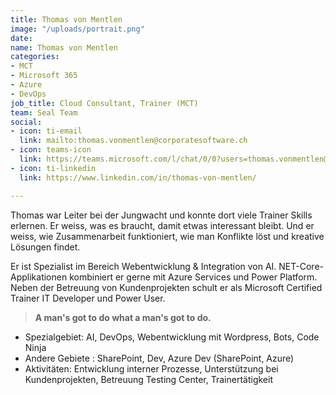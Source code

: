 ```yaml
---
title: Thomas von Mentlen
image: "/uploads/portrait.png"
date: 
name: Thomas von Mentlen
categories:
- MCT
- Microsoft 365
- Azure
- DevOps
job_title: Cloud Consultant, Trainer (MCT)
team: Seal Team
social:
- icon: ti-email
  link: mailto:thomas.vonmentlen@corporatesoftware.ch
- icon: teams-icon
  link: https://teams.microsoft.com/l/chat/0/0?users=thomas.vonmentlen@corporatesoftware.ch
- icon: ti-linkedin
  link: https://www.linkedin.com/in/thomas-von-mentlen/

---
```

Thomas war Leiter bei der Jungwacht und konnte dort viele Trainer Skills erlernen. Er weiss, was es braucht, damit etwas interessant bleibt. Und er weiss, wie Zusammenarbeit funktioniert, wie man Konflikte löst und kreative Lösungen findet.

Er ist Spezialist im Bereich Webentwicklung & Integration von AI. NET-Core-Applikationen kombiniert er gerne mit Azure Services und Power Platform. Neben der Betreuung von Kundenprojekten schult er als Microsoft Certified Trainer IT Developer und Power User.

> **A man's got to do what a man's got to do.**

* Spezialgebiet: AI, DevOps, Webentwicklung mit Wordpress, Bots, Code Ninja
* Andere Gebiete : SharePoint, Dev, Azure Dev (SharePoint, Azure)
* Aktivitäten: Entwicklung interner Prozesse, Unterstützung bei Kundenprojekten, Betreuung Testing Center, Trainertätigkeit
